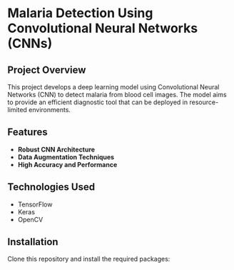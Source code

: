 # Malaria Detection Using Convolutional Neural Networks (CNNs)

## Project Overview
This project develops a deep learning model using Convolutional Neural Networks (CNN) to detect malaria from blood cell images. The model aims to provide an efficient diagnostic tool that can be deployed in resource-limited environments.

## Features
- **Robust CNN Architecture**
- **Data Augmentation Techniques**
- **High Accuracy and Performance**

## Technologies Used
- TensorFlow
- Keras
- OpenCV

## Installation
Clone this repository and install the required packages:
